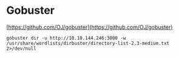# Gobuster

[https://github.com/OJ/gobuster](https://github.com/OJ/gobuster)

```
gobuster dir -u http://10.10.144.246:3000 -w /usr/share/wordlists/dirbuster/directory-list-2.3-medium.txt  2>/dev/null
```
